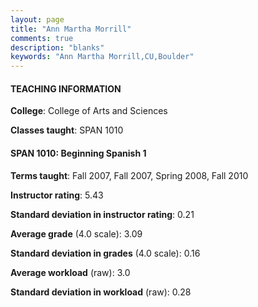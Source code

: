 ```yaml
---
layout: page
title: "Ann Martha Morrill" 
comments: true
description: "blanks"
keywords: "Ann Martha Morrill,CU,Boulder"
---
```

<head>
<script src="https://ajax.googleapis.com/ajax/libs/jquery/2.1.3/jquery.min.js"></script>
<script src="https://dl.dropboxusercontent.com/s/pc42nxpaw1ea4o9/highcharts.js?dl=0"></script>
<!-- <script src="../assets/js/highcharts.js"></script> -->
<style type="text/css">@font-face {
	font-family: "Bebas Neue";
	src: url(https://www.filehosting.org/file/details/544349/BebasNeue Regular.otf) format("opentype");
	}
	h1.Bebas { 
		font-family: "Bebas Neue", Verdana, Tahoma;
	}
</style>
</head>
	   
#### TEACHING INFORMATION

**College**: College of Arts and Sciences

**Classes taught**: SPAN 1010

#### SPAN 1010: Beginning Spanish 1

**Terms taught**: Fall 2007, Fall 2007, Spring 2008, Fall 2010

**Instructor rating**: 5.43

**Standard deviation in instructor rating**: 0.21

**Average grade** (4.0 scale): 3.09

**Standard deviation in grades** (4.0 scale): 0.16

**Average workload** (raw): 3.0

**Standard deviation in workload** (raw): 0.28

